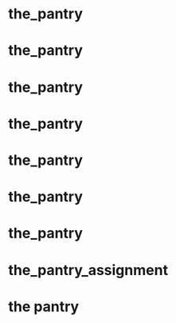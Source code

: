 # the_pantry
# the_pantry
# the_pantry
# the_pantry
# the_pantry
# the_pantry
# the_pantry
# the_pantry_assignment
# the pantry
